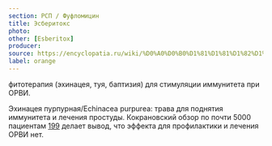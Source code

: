 ```yaml
---
section: РСП / Фуфломицин
title: Эсберитокс
photo:
other: [Esberitox]
producer:
source: https://encyclopatia.ru/wiki/%D0%A0%D0%B0%D1%81%D1%81%D1%82%D1%80%D0%B5%D0%BB%D1%8C%D0%BD%D1%8B%D0%B9_%D1%81%D0%BF%D0%B8%D1%81%D0%BE%D0%BA_%D0%BF%D1%80%D0%B5%D0%BF%D0%B0%D1%80%D0%B0%D1%82%D0%BE%D0%B2
label: orange
---
```


фитотерапия (эхинацея, туя, баптизия) для стимуляции иммунитета при ОРВИ.

Эхинацея пурпурная/Echinacea purpurea: трава для поднятия иммунитета и лечения простуды. Кокрановский обзор по почти 5000 пациентам [199](http://onlinelibrary.wiley.com/doi/10.1002/14651858.CD000530.pub3/abstract) делает вывод, что эффекта для профилактики и лечения ОРВИ нет.
